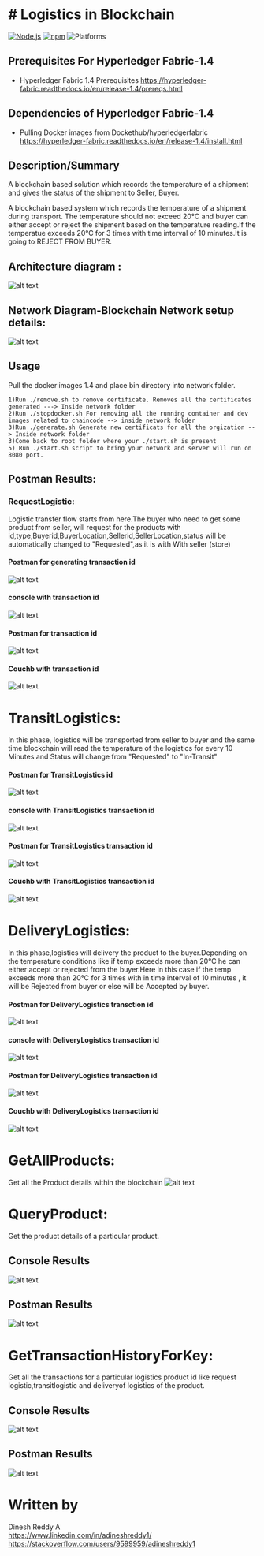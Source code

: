 # # Logistics in Blockchain


[![Node.js](https://img.shields.io/badge/Node.js-10.15.3-brightgreen)](https://nodejs.org/)
[![npm](https://img.shields.io/badge/npm-5.6.0-brightgreen)](https://www.npmjs.com/)
![Platforms](https://img.shields.io/badge/platform-linux%20%7C%20osx-brightgreen)


## Prerequisites For Hyperledger Fabric-1.4
- Hyperledger Fabric 1.4 Prerequisites https://hyperledger-fabric.readthedocs.io/en/release-1.4/prereqs.html

## Dependencies of  Hyperledger Fabric-1.4
- Pulling Docker images from Dockethub/hyperledgerfabric https://hyperledger-fabric.readthedocs.io/en/release-1.4/install.html

## Description/Summary

A blockchain based solution which records the temperature of a shipment and gives the status of the
shipment to Seller, Buyer. <br />

A blockchain based system which records the temperature of a shipment during transport. The temperature should not exceed 20°C and buyer can either accept or reject the shipment based on the temperature reading.If the temperatue exceeds 20°C for 3 times with time interval of 10 minutes.It is going to REJECT FROM BUYER.


## Architecture diagram :
![alt text](https://github.com/adineshreddy1/LogisticsIntoBlockchain/Architeure%20diagram.png)

## Network Diagram-Blockchain Network setup details:
![alt text](https://github.com/adineshreddy1/LogisticsIntoBlockchain/NetworkDetails.png)

## Usage
 Pull the docker images 1.4 and place bin directory into network folder. <br />
 ```
1)Run ./remove.sh to remove certificate. Removes all the certificates generated ---> Inside network folder 
2)Run ./stopdocker.sh For removing all the running container and dev images related to chaincode --> inside network folder 
3)Run ./generate.sh Generate new certificats for all the orgization --> Inside network folder
3)Come back to root folder where your ./start.sh is present  
5) Run ./start.sh script to bring your network and server will run on 8080 port.

```


## Postman Results:
 ### RequestLogistic:
 Logistic transfer flow starts from  here.The buyer who need to get some product from seller, will request for the products with id,type,Buyerid,BuyerLocation,Sellerid,SellerLocation,status will be automatically changed to "Requested",as it is with With seller (store)
 #### Postman for generating transaction id
 ![alt text](https://github.com/adineshreddy1/Assignment2/blob/master/screenshots/RequestLogistics%20Postman.png)
 
 #### console with transaction id
 ![alt text](https://github.com/adineshreddy1/Assignment2/blob/master/screenshots/RequestLogistic%20consolewith%20txid.png)
 #### Postman for  transaction id
 ![alt text](https://github.com/adineshreddy1/Assignment2/blob/master/screenshots/RequestLogistics_postman_txid.png)
 
  #### Couchb with transaction id
![alt text](https://github.com/adineshreddy1/Assignment2/blob/master/screenshots/RequestLogistic%20coouchdb%20txid.png)

 # TransitLogistics:
 
 In this phase, logistics will be transported from seller to buyer and the same time blockchain will read the temperature of the logistics for every 10 Minutes and Status will change from "Requested" to "In-Transit"
  #### Postman for  TransitLogistics id
 ![alt text](https://github.com/adineshreddy1/Assignment2/blob/master/screenshots/TransitLogist_postman.png)
 
 #### console with TransitLogistics transaction id
 ![alt text](https://github.com/adineshreddy1/Assignment2/blob/master/screenshots/TransitLogistci_console_txid.png)
 #### Postman for TransitLogistics  transaction id
 ![alt text](https://github.com/adineshreddy1/Assignment2/blob/master/screenshots/TransitLogistic_Postman_txid.png)
 
  #### Couchb with  TransitLogistics transaction id
![alt text](https://github.com/adineshreddy1/Assignment2/blob/master/screenshots/TransitLogistic_couchdb_Tx.png)
 
 
 
 
 # DeliveryLogistics:
 In this phase,logistics will delivery the product to the buyer.Depending  on the temperature conditions like if temp exceeds more than 20°C he can either accept or rejected from the buyer.Here in this case if the temp exceeds more than 20°C for 3 times with in time interval of 10 minutes , it will be Rejected from buyer or else will be Accepted by buyer.
  
  #### Postman for  DeliveryLogistics transction  id
 ![alt text](https://github.com/adineshreddy1/Assignment2/blob/master/screenshots/DeliveryLogistic_postman.png)
 
 #### console with DeliveryLogistics transaction id
 ![alt text](https://github.com/adineshreddy1/Assignment2/blob/master/screenshots/DeliveryLogistic_txid_console.png)
 #### Postman for DeliveryLogistics  transaction id
 ![alt text](https://github.com/adineshreddy1/Assignment2/blob/master/screenshots/DeliveryLogistic_Consolse_txid_postman.png)
 
  #### Couchb with  DeliveryLogistics transaction id
![alt text](https://github.com/adineshreddy1/Assignment2/blob/master/screenshots/DeliveryLogistic_REJECTEDSTATUS_couchdb.png)
 
 
 # GetAllProducts:
 Get all the Product details within the blockchain
 ![alt text](https://github.com/adineshreddy1/Assignment2/blob/master/screenshots/GetAllProducts.png)
 
 

 # QueryProduct:
 Get the product details of a particular product.
 ## Console Results
 ![alt text](https://github.com/adineshreddy1/Assignment2/blob/master/screenshots/QueryNAme_console.png)
 ## Postman Results
 ![alt text](https://github.com/adineshreddy1/Assignment2/blob/master/screenshots/QuerywithName_postman.png)
 
 
 # GetTransactionHistoryForKey:
 Get all the transactions for a particular logistics product id like request logistic,transitlogistic and deliveryof logistics of the product.
 
  ## Console Results
 ![alt text](https://github.com/adineshreddy1/Assignment2/blob/master/screenshots/GetTxHistory_Console.png)

 ## Postman Results
 ![alt text](https://github.com/adineshreddy1/Assignment2/blob/master/screenshots/GetTxHistory_Postman.png)




# Written by
Dinesh Reddy A <br />
https://www.linkedin.com/in/adineshreddy1/ <br />
https://stackoverflow.com/users/9599959/adineshreddy1  <br />
